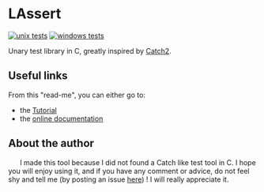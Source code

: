 # LAssert

[![unix tests](https://gitlab.com/BaptistePR/LAssert/badges/master/pipeline.svg)](https://gitlab.com/BaptistePR/LAssert/commits/master)
[![windows tests](https://ci.appveyor.com/api/projects/status/kuje45ncj05adc5a/branch/master?svg=true)](https://ci.appveyor.com/project/Klevh/lassert/branch/master)

Unary test library in C, greatly inspired by [Catch2](https://github.com/catchorg/Catch2).

## Useful links

From this "read-me", you can either go to:
* the [Tutorial](Readmes/Tutorial.md)
* the [online documentation](https://klevh.github.io/LAssert/index.html)

## About the author

&nbsp;&nbsp;&nbsp;&nbsp;&nbsp;&nbsp;I made this tool because I did not found a Catch like test tool in C. I hope you will enjoy using it, and if you have any comment or advice, do not feel shy and tell me (by posting an issue [here](https://github.com/Klevh/LAssert/issues/new)) ! I will really appreciate it.
